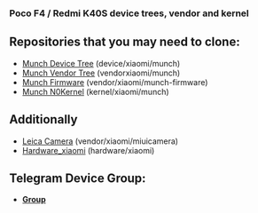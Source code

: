 ### Poco F4 / Redmi K40S device trees, vendor and kernel

## Repositories that you may need to clone:
* [Munch Device Tree](https://github.com/munch-devs/android_device_xiaomi_munch) (device/xiaomi/munch)
* [Munch Vendor Tree](https://github.com/munch-devs/android_vendor_xiaomi_munch) (vendorxiaomi/munch)
* [Munch Firmware](https://codeberg.org/munch-devs/android_vendor_xiaomi_munch-firmware) (vendor/xiaomi/munch-firmware)
* [Munch N0Kernel](https://github.com/munch-devs/kernel_xiaomi_sm8250) (kernel/xiaomi/munch)

## Additionally
* [Leica Camera](https://codeberg.org/munch-devs/android_vendor_xiaomi_miuicamera) (vendor/xiaomi/miuicamera)
* [Hardware_xiaomi](https://github.com/munch-devs/android_hardware_xiaomi) (hardware/xiaomi)

## Telegram Device Group:
- [**Group**](https://t.me/hdzungxhub)
